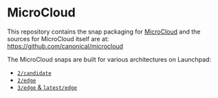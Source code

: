 # **MicroCloud**

This repository contains the snap packaging for [MicroCloud](https://snapcraft.io/microcloud) and the sources for MicroCloud itself are at: https://github.com/canonical/microcloud

The MicroCloud snaps are built for various architectures on Launchpad:

* [`2/candidate`](https://launchpad.net/~microcloud-snap/microcloud/+snap/microcloud-v2-candidate)
* [`2/edge`](https://launchpad.net/~microcloud-snap/microcloud/+snap/microcloud-v2-edge)
* [`3/edge` & `latest/edge`](https://launchpad.net/~microcloud-snap/microcloud/+snap/microcloud-latest-edge)
